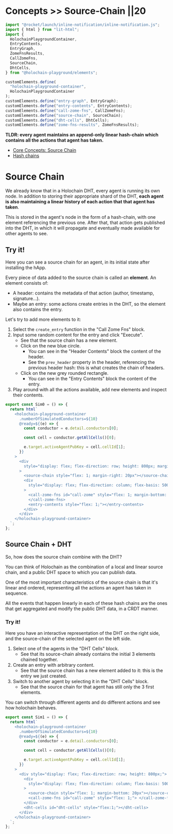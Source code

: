 # Concepts >> Source-Chain ||20

```js script
import "@rocket/launch/inline-notification/inline-notification.js";
import { html } from "lit-html";
import {
  HolochainPlaygroundContainer,
  EntryContents,
  EntryGraph,
  ZomeFnsResults,
  CallZomeFns,
  SourceChain,
  DhtCells,
} from "@holochain-playground/elements";

customElements.define(
  "holochain-playground-container",
  HolochainPlaygroundContainer
);
customElements.define("entry-graph", EntryGraph);
customElements.define("entry-contents", EntryContents);
customElements.define("call-zome-fns", CallZomeFns);
customElements.define("source-chain", SourceChain);
customElements.define("dht-cells", DhtCells);
customElements.define("zome-fns-results", ZomeFnsResults);
```

**TLDR: every agent maintains an append-only linear hash-chain which contains all the actions that agent has taken.**

<inline-notification type="tip" title="Useful reads">
<ul>
<li><a href="https://developer.holochain.org/concepts/3_source_chain/">Core Concepts: Source Chain</a></li>
<li><a href="https://en.wikipedia.org/wiki/Hash_chain">Hash chains</a></li>
</ul>
</inline-notification>

# Source Chain

We already know that in a Holochain DHT, every agent is running its own node. In addition to storing their appropriate shard of the DHT, **each agent is also maintaining a linear history of each action that that agent has taken**.

This is stored in the agent's node in the form of a hash-chain, with one element referencing the previous one. After that, that action gets published into the DHT, in which it will propagate and eventually made available for other agents to see.

## Try it!

Here you can see a source chain for an agent, in its initial state after installing the hApp. 

Every piece of data added to the source chain is called an **element**. An element consists of:

- A header: contains the metadata of that action (author, timestamp, signature...).
- Maybe an entry: some actions create entries in the DHT, so the element also contains the entry.

Let's try to add more elements to it:


1. Select the `create_entry` function in the "Call Zome Fns" block.
2. Input some random content for the entry and click "Execute".
   - See that the source chain has a new element. 
   - Click on the new blue circle. 
     - You can see in the "Header Contents" block the content of the header. 
     - See the `prev_header` property in the header, referencing the previous header hash: this is what creates the chain of headers. 
   - Click on the new grey rounded rectangle. 
     - You can see in the "Entry Contents" block the content of the entry.
3. Play around with all the actions available, add new elements and inspect their contents.

```js story
export const Sim0 = () => {
  return html`
    <holochain-playground-container
      .numberOfSimulatedConductors=${10}
      @ready=${(e) => {
        const conductor = e.detail.conductors[0];

        const cell = conductor.getAllCells()[0];

        e.target.activeAgentPubKey = cell.cellId[1];
      }}
    >
      <div
        style="display: flex; flex-direction: row; height: 800px; margin-bottom: 40px"
      >
        <source-chain style="flex: 1; margin-right: 20px"></source-chain>
        <div
          style="display: flex; flex-direction: column; flex-basis: 500px; margin-right: 20px; "
        >
          <call-zome-fns id="call-zome" style="flex: 1; margin-bottom: 20px">
          </call-zome-fns>
          <entry-contents style="flex: 1;"></entry-contents>
        </div>
      </div>
    </holochain-playground-container>
  `;
};
```

## Source Chain + DHT

So, how does the source chain combine with the DHT?

You can think of Holochain as the combination of a local and linear source chain, and a public DHT space to which you can publish data.

One of the most important characteristics of the source chain is that it's linear and ordered, representing all the actions an agent has taken in sequence.

All the events that happen linearly in each of these hash chains are the ones that get aggregated and modify the public DHT data, in a CRDT manner.

### Try it!

Here you have an interactive representation of the DHT on the right side, and the source-chain of the selected agent on the left side.

1. Select one of the agents in the "DHT Cells" block.
   - See that its source-chain already contains the initial 3 elements chained together.
2. Create an entry with arbitrary content.
   - See that the source chain has a new element added to it: this is the entry we just created.
3. Switch to another agent by selecting it in the "DHT Cells" block.
   - See that the source chain for that agent has still only the 3 first elements.

You can switch through different agents and do different actions and see how holochain behaves.

```js story
export const Sim1 = () => {
  return html`
    <holochain-playground-container
      .numberOfSimulatedConductors=${10}
      @ready=${(e) => {
        const conductor = e.detail.conductors[0];

        const cell = conductor.getAllCells()[0];

        e.target.activeAgentPubKey = cell.cellId[1];
      }}
    >
      <div style="display: flex; flex-direction: row; height: 800px;">
        <div
          style="display: flex; flex-direction: column; flex-basis: 500px; margin-right: 20px;"
        >
          <source-chain style="flex: 1; margin-bottom: 20px"></source-chain>
          <call-zome-fns id="call-zome" style="flex: 1;"> </call-zome-fns>
        </div>
        <dht-cells id="dht-cells" style="flex:1;"></dht-cells>
      </div>
    </holochain-playground-container>
  `;
};
```
